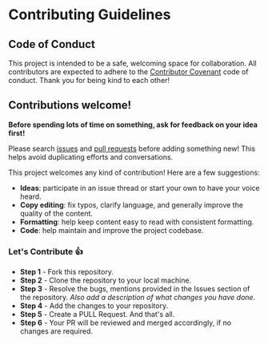 # Contributing Guidelines

## Code of Conduct

This project is intended to be a safe, welcoming space for collaboration. All contributors are expected to adhere to the [Contributor Covenant](http://contributor-covenant.org) code of conduct. Thank you for being kind to each other!

## Contributions welcome!

**Before spending lots of time on something, ask for feedback on your idea first!**

Please search [issues](../../issues/) and [pull requests](../../pulls/) before adding something new! This helps avoid duplicating efforts and conversations.

This project welcomes any kind of contribution! Here are a few suggestions:

- **Ideas**: participate in an issue thread or start your own to have your voice heard.
- **Copy editing**: fix typos, clarify language, and generally improve the quality of the content.
- **Formatting**: help keep content easy to read with consistent formatting.
- **Code**: help maintain and improve the project codebase.


### Let's Contribute :+1:

- **Step 1** - Fork this repository.
- **Step 2** - Clone the repository to your local machine.
- **Step 3** - Resolve the bugs, mentions provided in the Issues section of the repository. _Also add a description of what changes you have done_.
- **Step 4** - Add the changes to your repository.
- **Step 5** - Create a PULL Request. And that's all.
- **Step 6** - Your PR will be reviewed and merged accordingly, if no changes are required.
